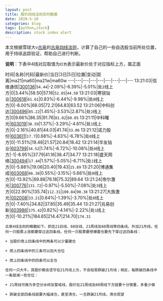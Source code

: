```yaml
---
layout: post
title: 股价四线法则实时数据
date: 2020-5-10
categories: blog
tags: [python,stock]
description: stock index alert
---
```



本文根据雪球大v[古泉](https://xueqiu.com/u/7148646888)的[古泉四线法则](https://xueqiu.com/7148646888/130498192)，计算了自己的一些自选股当前所处位置，用于持续追踪验证，帮助自己进行判断。

**说明**：下表中4线对应取值为`红色`表示最新价处于对应指标上方，属正面

时间|名称|代码|最新价|当日|3日|5日|位置|变动|距离|ma21|ma60|ma21w|ma60w
---|---|---|---|---|---|---|---|---
13:21:03|信维通信|[300136](https://xueqiu.com/S/SZ300136)|`54.44`|-2.09%|-6.39%|-5.01%|处`2`线上方|0|3.44%|58.50|57.16|`52.85`|`44.50`
13:21:03|寒锐钴业|[300618](https://xueqiu.com/S/SZ300618)|`61.61`|0.83%|-6.44%|-9.98%|处`0`线上方|0|-8.00%|68.05|72.21|64.83|63.52
13:21:06|中科创达|[300496](https://xueqiu.com/S/SZ300496)|`85.22`|1.45%|-3.53%|2.87%|处`2`线上方|0|9.66%|86.35|91.76|`81.02`|`60.05`
13:21:11|中科曙光|[603019](https://xueqiu.com/S/SH603019)|`38.59`|1.37%|-3.29%|-4.61%|处`1`线上方|0|-2.16%|40.81|44.03|41.74|`33.06`
13:21:12|诺力股份|[603611](https://xueqiu.com/S/SH603611)|`17.7`|0.68%|-4.63%|-6.78%|处`0`线上方|0|-11.51%|19.48|21.57|20.84|18.42
13:21:14|华友钴业|[603799](https://xueqiu.com/S/SH603799)|`34.52`|1.74%|-6.72%|-10.08%|处`0`线上方|-1|-8.95%|37.79|41.16|38.47|34.77
13:21:18|盛天网络|[300494](https://xueqiu.com/S/SZ300494)|`17.44`|1.57%|-5.05%|-6.71%|处`1`线上方|0|-5.88%|19.06|20.40|19.43|`15.89`
13:21:20|博通集成|[603068](https://xueqiu.com/S/SH603068)|`66.38`|0.55%|-3.15%|-5.66%|处`0`线上方|0|-13.92%|69.88|76.18|75.32|89.64
13:21:24|帝尔激光|[300776](https://xueqiu.com/S/SZ300776)|`131.72`|-0.97%|-5.50%|-7.08%|处`3`线上方|0|22.90%|135.74|`112.31`|`100.84`|`90.38`
13:21:27|大族激光|[002008](https://xueqiu.com/S/SZ002008)|`33.21`|0.64%|-1.39%|-3.70%|处`0`线上方|0|-7.40%|34.82|37.85|35.49|35.44
13:21:27|兆易创新|[603986](https://xueqiu.com/S/SH603986)|`175.42`|0.82%|-4.14%|-2.22%|处`1`线上方|0|-10.21%|184.65|214.47|214.70|`174.31`

```
古泉4线法则的精髓如下。抓住21日线、60日线、21周线及60周线等四条线，外加21月线，任何一只股票上涨都要穿过这四条线，任何一只股票要想爆雷也要先下穿过这四条线：

+ 当股价爬上四条线中的两条可以少量建仓

+ 爬上四条线中的三条可以加大仓位

+ 爬上四条线中的四条可以全仓

任何一只大牛，其股价都会坚守在21月线上方，不会轻易跌破21月线；相反，每跌破四条线中一条就减一些仓位：

+ 21周线可做为多空分水岭及警戒线，股价在21周线及60周线下方就要十分慎重，多看少做

+ 跌破全部四条线就要大幅减仓，甚至清仓，一旦跌破21月线，清仓观望
```